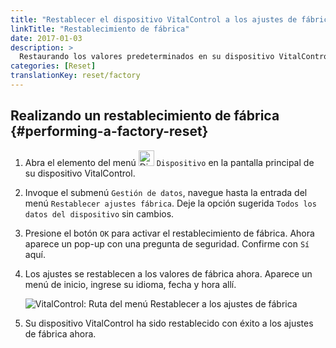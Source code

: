 ```yaml
---
title: "Restablecer el dispositivo VitalControl a los ajustes de fábrica"
linkTitle: "Restablecimiento de fábrica"
date: 2017-01-03
description: >
  Restaurando los valores predeterminados en su dispositivo VitalControl mediante un restablecimiento de fábrica.
categories: [Reset]
translationKey: reset/factory
---
```

## Realizando un restablecimiento de fábrica {#performing-a-factory-reset}

1. Abra el elemento del menú <img src="/icons/device.svg" width="25" align="bottom" alt="Dispositivo" /> `Dispositivo` en la pantalla principal de su dispositivo VitalControl.

1. Invoque el submenú `Gestión de datos`, navegue hasta la entrada del menú `Restablecer ajustes fábrica`. Deje la opción sugerida `Todos los datos del dispositivo` sin cambios.

1. Presione el botón `OK` para activar el restablecimiento de fábrica. Ahora aparece un pop-up con una pregunta de seguridad. Confirme con `Sí` aquí.

1. Los ajustes se restablecen a los valores de fábrica ahora. Aparece un menú de inicio, ingrese su idioma, fecha y hora allí.

   ![VitalControl: Ruta del menú Restablecer a los ajustes de fábrica](../images/resetdevice.png "Restablecimiento de fábrica")

6. Su dispositivo VitalControl ha sido restablecido con éxito a los ajustes de fábrica ahora.
